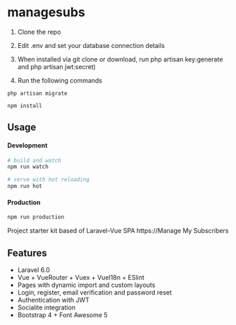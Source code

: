 # managesubs

1) Clone the repo

2) Edit .env and set your database connection details

3) When installed via git clone or download, run php artisan key:generate and php artisan jwt:secret)

4) Run the following commands
```
php artisan migrate
```

```
npm install
```

## Usage

#### Development

```bash
# build and watch
npm run watch

# serve with hot reloading
npm run hot
```

#### Production

```bash
npm run production
```


Project starter kit based of Laravel-Vue SPA https://Manage My Subscribers

## Features

- Laravel 6.0
- Vue + VueRouter + Vuex + VueI18n + ESlint
- Pages with dynamic import and custom layouts
- Login, register, email verification and password reset
- Authentication with JWT
- Socialite integration
- Bootstrap 4 + Font Awesome 5
